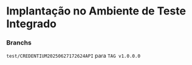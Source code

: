 # Implantação no Ambiente de Teste Integrado

### Branchs

`test/CREDENTIUM20250627172624API` para `TAG v1.0.0.0`
